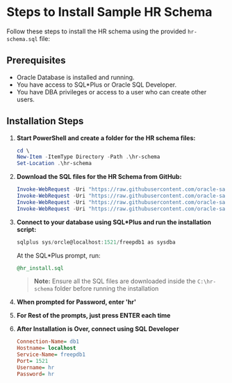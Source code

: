 # Steps to Install Sample HR Schema

Follow these steps to install the HR schema using the provided `hr-schema.sql` file:

## Prerequisites

- Oracle Database is installed and running.
- You have access to SQL*Plus or Oracle SQL Developer.
- You have DBA privileges or access to a user who can create other users.

## Installation Steps

1. **Start PowerShell and create a folder for the HR schema files:**

    ```powershell
    cd \
    New-Item -ItemType Directory -Path .\hr-schema
    Set-Location .\hr-schema
    ```

2. **Download the SQL files for the HR Schema from GitHub:**

    ```powershell
    Invoke-WebRequest -Uri "https://raw.githubusercontent.com/oracle-samples/db-sample-schemas/refs/heads/main/human_resources/hr_code.sql" -OutFile "hr_code.sql"
    Invoke-WebRequest -Uri "https://raw.githubusercontent.com/oracle-samples/db-sample-schemas/refs/heads/main/human_resources/hr_create.sql" -OutFile "hr_create.sql"
    Invoke-WebRequest -Uri "https://raw.githubusercontent.com/oracle-samples/db-sample-schemas/refs/heads/main/human_resources/hr_install.sql" -OutFile "hr_install.sql"
    Invoke-WebRequest -Uri "https://raw.githubusercontent.com/oracle-samples/db-sample-schemas/refs/heads/main/human_resources/hr_populate.sql" -OutFile "hr_populate.sql"
    ```

3. **Connect to your database using SQL*Plus and run the installation script:**

    ```powershell
    sqlplus sys/orcle@localhost:1521/freepdb1 as sysdba
    ```

    At the SQL*Plus prompt, run:

    ```sql
    @hr_install.sql
    ```

    > **Note:** Ensure all the SQL files are downloaded inside the `C:\hr-schema` folder before running the installation

4. **When prompted for Password, enter 'hr'**

5. **For Rest of the prompts, just press ENTER each time**

6.  **After Installation is Over, connect using SQL Developer**

	```ini
	Connection-Name= db1
	Hostname= localhost
	Service-Name= freepdb1
	Port= 1521
	Username= hr
	Password= hr
	```